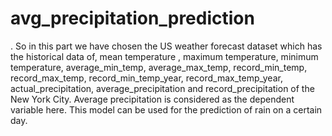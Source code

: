 # avg_precipitation_prediction
. So in this part we have chosen the US weather forecast dataset which has the historical data of, mean temperature , maximum temperature, minimum temperature, average_min_temp, average_max_temp, record_min_temp, record_max_temp, record_min_temp_year, record_max_temp_year, actual_precipitation, average_precipitation and record_precipitation of the New York City. Average precipitation is considered as the dependent variable here. This model can be used for the prediction of rain on a certain day. 
